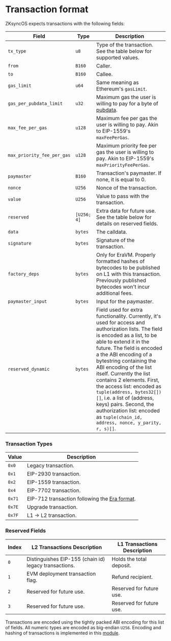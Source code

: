 # Transaction format

ZKsyncOS expects transactions with the following fields:

| Field                     | Type         | Description                                                                                                                                                                                                                     |
|---------------------------|--------------|---------------------------------------------------------------------------------------------------------------------------------------------------------------------------------------------------------------------------------|
| `tx_type`                 | `u8`         | Type of the transaction. See the table below for supported values.                                                                                                                                                              |
| `from`                    | `B160`       | Caller.                                                                                                                                                                                                                         |
| `to`                      | `B160`       | Callee.                                                                                                                                                                                                                         |
| `gas_limit`               | `u64`        | Same meaning as Ethereum's `gasLimit`.                                                                                                                                                                                          |
| `gas_per_pubdata_limit`   | `u32`        | Maximum gas the user is willing to pay for a byte of [pubdata](https://docs.zksync.io/zksync-protocol/contracts/handling-pubdata).                                                                                               |
| `max_fee_per_gas`         | `u128`       | Maximum fee per gas the user is willing to pay. Akin to EIP-1559's `maxFeePerGas`.                                                                                                                                               |
| `max_priority_fee_per_gas`| `u128`       | Maximum priority fee per gas the user is willing to pay. Akin to EIP-1559's `maxPriorityFeePerGas`.                                                                                                                             |
| `paymaster`               | `B160`       | Transaction's paymaster. If none, it is equal to 0.                                                                                                                                                                             |
| `nonce`                   | `U256`       | Nonce of the transaction.                                                                                                                                                                                                       |
| `value`                   | `U256`       | Value to pass with the transaction.                                                                                                                                                                                             |
| `reserved`                | `[U256; 4]`  | Extra data for future use. See the table below for details on reserved fields.                                                                                                                                                   |
| `data`                    | `bytes`      | The calldata.                                                                                                                                                                                                                   |
| `signature`               | `bytes`      | Signature of the transaction.                                                                                                                                                                                                   |
| `factory_deps`            | `bytes`      | Only for EraVM. Properly formatted hashes of bytecodes to be published on L1 with this transaction. Previously published bytecodes won't incur additional fees.                                                                  |
| `paymaster_input`         | `bytes`      | Input for the paymaster.                                                                                                                                                                                                        |
| `reserved_dynamic`        | `bytes`      | Field used for extra functionality.  Currently, it's used for access and authorization lists. The field is encoded as a list, to be able to extend it in the future. The field is encoded a the ABI encoding of a bytestring containing the ABI encoding of the list itself. Currently the list contains 2 elements. First, the access list: encoded as `tuple(address, bytes32[])[]`, i.e. a list of (address, keys) pairs. Second, the authorization list: encoded as `tuple(chain_id, address, nonce, y_parity, r, s)[]`.                                                  |

### Transaction Types

| Value   | Description                                                                                       |
|---------|---------------------------------------------------------------------------------------------------|
| `0x0`   | Legacy transaction.                                                                              |
| `0x1`   | EIP-2930 transaction.                                                                            |
| `0x2`   | EIP-1559 transaction.                                                                            |
| `0x4`   | EIP-7702 transaction.                                                                            |
| `0x71`  | EIP-712 transaction following the [Era format](https://docs.zksync.io/zksync-protocol/rollup/transaction-lifecycle#eip-712-0x71). |
| `0x7E`  | Upgrade transaction.                                                                             |
| `0x7F`  | L1 -> L2 transaction.                                                                            |

### Reserved Fields

| Index   | L2 Transactions Description                                                                 | L1 Transactions Description                                                                 |
|---------|---------------------------------------------------------------------------------------------|---------------------------------------------------------------------------------------------|
| `0`     | Distinguishes EIP-155 (chain id) legacy transactions.                                       | Holds the total deposit.                                                                    |
| `1`     | EVM deployment transaction flag.                                                            | Refund recipient.                                                                           |
| `2`     | Reserved for future use.                                                                    | Reserved for future use.                                                                    |
| `3`     | Reserved for future use.                                                                    | Reserved for future use.                                                                    |

Transactions are encoded using the tightly packed ABI encoding for this list of fields. All numeric types are encoded as big-endian `U256`. Encoding and hashing of transactions is implemented in this [module](../../basic_bootloader/src/bootloader/transaction/mod.rs).
